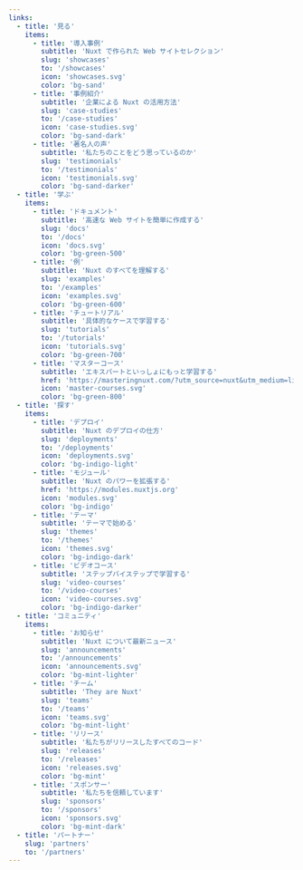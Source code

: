 ```yaml
---
links:
  - title: '見る'
    items:
      - title: '導入事例'
        subtitle: 'Nuxt で作られた Web サイトセレクション'
        slug: 'showcases'
        to: '/showcases'
        icon: 'showcases.svg'
        color: 'bg-sand'
      - title: '事例紹介'
        subtitle: '企業による Nuxt の活用方法'
        slug: 'case-studies'
        to: '/case-studies'
        icon: 'case-studies.svg'
        color: 'bg-sand-dark'
      - title: '著名人の声'
        subtitle: '私たちのことをどう思っているのか'
        slug: 'testimonials'
        to: '/testimonials'
        icon: 'testimonials.svg'
        color: 'bg-sand-darker'
  - title: '学ぶ'
    items:
      - title: 'ドキュメント'
        subtitle: '高速な Web サイトを簡単に作成する'
        slug: 'docs'
        to: '/docs'
        icon: 'docs.svg'
        color: 'bg-green-500'
      - title: '例'
        subtitle: 'Nuxt のすべてを理解する'
        slug: 'examples'
        to: '/examples'
        icon: 'examples.svg'
        color: 'bg-green-600'
      - title: 'チュートリアル'
        subtitle: '具体的なケースで学習する'
        slug: 'tutorials'
        to: '/tutorials'
        icon: 'tutorials.svg'
        color: 'bg-green-700'
      - title: 'マスターコース'
        subtitle: 'エキスパートといっしょにもっと学習する'
        href: 'https://masteringnuxt.com/?utm_source=nuxt&utm_medium=link&utm_campaign=nsite'
        icon: 'master-courses.svg'
        color: 'bg-green-800'
  - title: '探す'
    items:
      - title: 'デプロイ'
        subtitle: 'Nuxt のデプロイの仕方'
        slug: 'deployments'
        to: '/deployments'
        icon: 'deployments.svg'
        color: 'bg-indigo-light'
      - title: 'モジュール'
        subtitle: 'Nuxt のパワーを拡張する'
        href: 'https://modules.nuxtjs.org'
        icon: 'modules.svg'
        color: 'bg-indigo'
      - title: 'テーマ'
        subtitle: 'テーマで始める'
        slug: 'themes'
        to: '/themes'
        icon: 'themes.svg'
        color: 'bg-indigo-dark'
      - title: 'ビデオコース'
        subtitle: 'ステップバイステップで学習する'
        slug: 'video-courses'
        to: '/video-courses'
        icon: 'video-courses.svg'
        color: 'bg-indigo-darker'
  - title: 'コミュニティ'
    items:
      - title: 'お知らせ'
        subtitle: 'Nuxt について最新ニュース'
        slug: 'announcements'
        to: '/announcements'
        icon: 'announcements.svg'
        color: 'bg-mint-lighter'
      - title: 'チーム'
        subtitle: 'They are Nuxt'
        slug: 'teams'
        to: '/teams'
        icon: 'teams.svg'
        color: 'bg-mint-light'
      - title: 'リリース'
        subtitle: '私たちがリリースしたすべてのコード'
        slug: 'releases'
        to: '/releases'
        icon: 'releases.svg'
        color: 'bg-mint'
      - title: 'スポンサー'
        subtitle: '私たちを信頼しています'
        slug: 'sponsors'
        to: '/sponsors'
        icon: 'sponsors.svg'
        color: 'bg-mint-dark'
  - title: 'パートナー'
    slug: 'partners'
    to: '/partners'
---
```

